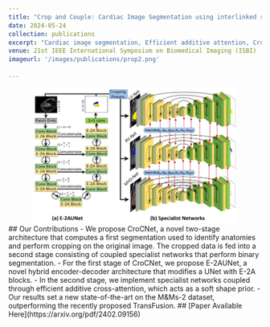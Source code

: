 ```yaml
---
title: "Crop and Couple: Cardiac Image Segmentation using interlinked specialist networks"
date: 2024-05-24
collection: publications
excerpt: "Cardiac image segmentation, Efficient additive attention, Cross-attention, Specialist networks"
venue: 21st IEEE International Symposium on Biomedical Imaging (ISBI) 
imageurl: '/images/publications/prop2.png'

---
```

<center><img src='/images/publications/prop2.png' alt='CroCNet Architecture' style="width:80%;"></center>
## Our Contributions   
- We propose CroCNet, a novel two-stage architecture that
computes a first segmentation used to identify anatomies
and perform cropping on the original image. The cropped
data is fed into a second stage consisting of coupled specialist networks that perform binary segmentation.
- For the first stage of CroCNet, we propose E-2AUNet, a
novel hybrid encoder-decoder architecture that modifies a
UNet with E-2A blocks.
- In the second stage, we implement specialist networks
coupled through efficient additive cross-attention, which
acts as a soft shape prior.
- Our results set a new state-of-the-art on the M&Ms-2
dataset, outperforming the recently proposed TransFusion.
## [Paper Available Here](https://arxiv.org/pdf/2402.09156)
